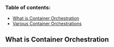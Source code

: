 ### Table of contents:
- [What is Container Orchestration](#what-is-container-orchestration)
- [Various Container Orchestrations]()

## What is Container Orchestration
